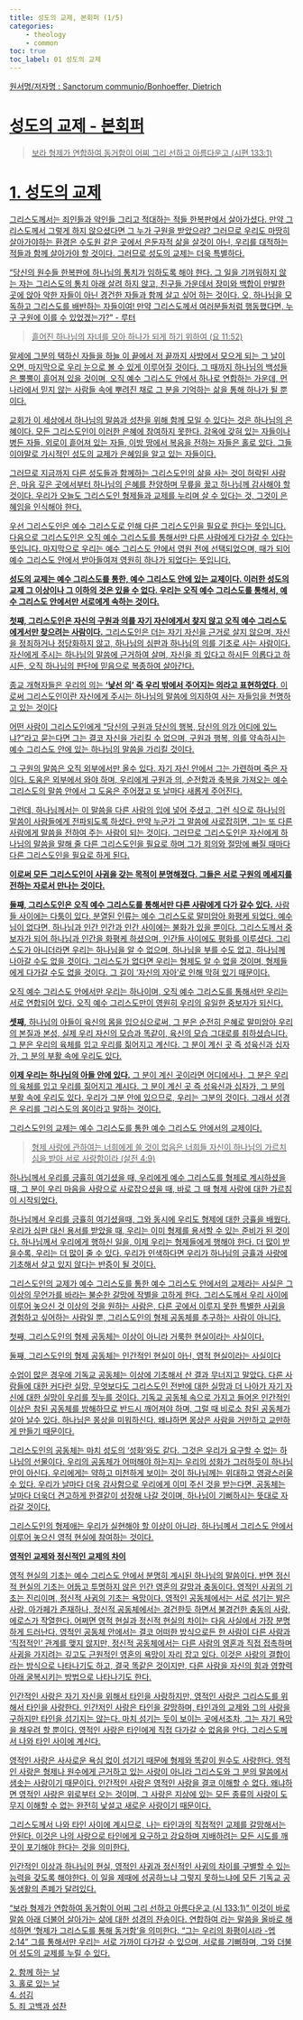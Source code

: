 ```yaml
---
title: 성도의 교제, 본회퍼 (1/5)
categories:
    - theology
    - common
toc: true
toc_label: 01 성도의 교제
---
```

<u>원서명/저자명 : Sanctorum communio/Bonhoeffer, Dietrich<u>

# 성도의 교제 - 본회퍼

> 보라 형제가 연합하여 동거함이 어찌 그리 선하고 아름다운고 (시편 133:1)

# 1. 성도의 교제

그리스도께서는 죄인들과 악인들 그리고 적대하는 적들 한복판에서 살아가셨다. 만약 그리스도께서 그렇게 하지 않으셨다면 그 누가 구원을 받았으랴?
그러므로 우리도 마땅히 살아가야하는 환경은 수도원 같은 곳에서 은둔자적 삶을 살것이 아닌, 우리를 대적하는 적들과 함께 살아가야 할 것이다. 그러므로 성도의 교제는 더욱 특별하다.

“당신의 원수들 한복판에 하나님의 통치가 임하도록 해야 한다. 그 일을 기꺼워하지 않는 자는 그리스도의 통치 아래 살려 하지 않고, 친구들 가운데서 장미와 백합이 만발한 곳에 앉아 악한 자들이 아닌 경건한 자들과 함께 살고 싶어 하는 것이다. 오, 하나님을 모독하고 그리스도를 배반하는 자들이여! 만약 그리스도께서 여러분들처럼 행동했다면, 누구 구원에 이를 수 있었겠는가?” - 루터

> 흩어진 하나님의 자녀를 모아 하나가 되게 하기 위하여 (요 11:52)

말세에 그분의 택하신 자들을 하늘 이 끝에서 저 끝까지 사방에서 모으게 되는 그 날이 오면, 마지막으로 우리 눈으로 볼 수 있게 이루어질 것이다. 그 때까지 하나님의 백성들은 뿔뿔이 흩어져 있을 것이며, 오직 예수 그리스도 안에서 하나로 연합하는 가운데, 먼 나라에서 믿지 않는 사람들 속에 뿌려진 채로 그 분을 기억하는 삶을 통해 하나가 될 뿐이다.

교회가 이 세상에서 하나님의 말씀과 성찬을 위해 함께 모일 수 있다는 것은 하나님의 은혜이다. 모든 그리스도인이 이러한 은혜에 참여하지 못한다. 감옥에 갖혀 있는 자들이나 병든 자들, 외로이 흩어져 있는 자들, 이방 땅에서 복음을 전하는 자들은 홀로 있다. 그들이야말로 가시적인 성도의 교제가 은혜임을 알고 있는 자들이다.

그러므로 지금까지 다른 성도들과 함께하는 그리스도인의 삶을 사는 것이 허락된 사람은, 마음 깊은 곳에서부터 하나님의 은혜를 찬양하며 무릎을 꿇고 하나님께 감사해야 할 것이다. 우리가 오늘도 그리스도인 형제들과 교제를 누리며 살 수 있다는 것, 그것이 은혜임을 인식해야 한다. 

우선 그리스도인은 예수 그리스도로 인해 다른 그리스도인을 필요로 한다는 뜻입니다. 다음으로 그리스도인은 오직 예수 그리스도를 통해서만 다른 사람에게 다가갈 수 있다는 뜻입니다. 마지막으로 우리는 예수 그리스도 안에서 영원 전에 선택되었으며, 때가 되어 예수 그리스도 안에서 받아들여져 영원히 하나가 되었다는 뜻입니다.

**성도의 교제는 예수 그리스도를 통한, 예수 그리스도 안에 있는 교제이다. 이러한 성도의 교제 그 이상이나 그 이하의 것은 있을 수 없다. 우리는 오직 예수 그리스도를 통해서, 예수 그리스도 안에서만 서로에게 속하는 것이다.**

**첫째, 그리스도인은 자신의 구원과 의를 자기 자신에게서 찾지 않고 오직 예수 그리스도에게서만 찾으려는 사람이다.** 그리스도인은 더는 자기 자신을 근거로 살지 않으며, 자신을 정죄하거나 정당화하지 않고, 하나님의 심판과 하나님의 의를 기초로 사는 사람이다. 자신에게 주시는 하나님의 말씀에 근거하여 살며, 자신을 죄 있다고 하시든 의롭다고 하시든, 오직 하나님의 판단에 믿음으로 복종하여 살아간다. 

종교 개혁자들은 우리의 의는 **‘낯선 의’ 즉 우리 밖에서 주어지는 의라고 표현하였다**. 이로써 그리스도인이란 자신에게 주시는 하나님의 말씀에 의지하여 사는 자들임을 천명하고 있는 것이다

어떤 사람이 그리스도인에게 “당신의 구원과 당신의 행복, 당신의 의가 어디에 있느냐?”라고 묻는다면 그는 결코 자신을 가리킬 수 없으며, 구원과 행복, 의를 약속하시는 예수 그리스도 안에 있는 하나님의 말씀을 가리킬 것이다.

그 구원의 말씀은 오직 외부에서만 올수 있다. 자기 자신 안에서 그는 가련하며 죽은 자이다. 도움은 외부에서 와야 하며, 우리에게 구원과 의, 순전함과 축복을 가져오는 예수 그리스도의 말씀 안에서 그 도움은 주어졌고 또 날마다 새롭게 주어진다. 

그런데, 하나님께서는 이 말씀을 다른 사람의 입에 넣어 주셨고, 그런 식으로 하나님의 말씀이 사람들에게 전파되도록 하셨다. 만약 누군가 그 말씀에 사로잡히면, 그는 또 다른 사람에게 말씀을 전하여 주는 사람이 되는 것이다. 그러므로 그리스도인은 자신에게 하나님의 말씀을 말해 줄 다른 그리스도인을 필요로 하며 그가 회의와 절망에 빠질 때마다 다른 그리스도인을 필요로 하게 된다.

**이로써 모든 그리스도인이 사귐을 갖는 목적이 분명해졌다. 그들은 서로 구원의 메세지를 전하는 자로서 만나는 것이다.**

**둘째, 그리스도인은 오직 예수 그리스도를 통해서만 다른 사람에게 다가 갈수 있다.** 사람들 사이에는 다툼이 있다. 분열된 인류는 예수 그리스도로 말미암아 화평케 되었다. 예수님이 없다면, 하나님과 인간 인간과 인간 사이에는 불화가 있을 뿐이다. 그리스도께서 중보자가 되어 하나님과 인간을 화평케 하셨으며, 인간들 사이에도 평화를 이루셨다. 그리스도가 아니더라면 우리는 하나님을 알 수 없으며, 하나님을 부를 수도 없고, 하나님께 나아갈 수도 없을 것이다. 그리스도가 없다면 우리는 형제도 알 수 없을 것이며, 형제들에게 다가갈 수도 없을 것이다. 그 길이 ‘자신의 자아’로 인해 막혀 있기 때문이다.

오직 예수 그리스도 안에서만 우리는 하나이며, 오직 예수 그리스도를 통해서만 우리는 서로 연합되어 있다. 오직 예수 그리스도만이 영원히 우리의 유일한 중보자가 되신다.

**셋째,** 하나님의 아들이 육신의 몸을 입으심으로써, 그 분은 순전히 은혜로 말미암아 우리의 본질과 본성, 실제 우리 자신의 모습과 똑같이, 육신의 모습 그대로를 취하셨습니다. 그 분은 우리의 육체를 입고 우리를 짊어지고 계신다. 그 분이 계신 곳 즉 성육신과 십자가, 그 분의 부활 속에 우리도 있다. 

**이제 우리는 하나님의 아들 안에 있다.** 그 분이 계신 곳이라면 어디에서나, 그 분은 우리의 육체를 입고 우리를 짊어지고 계시다. 그 분이 계신 곳 즉 성육신과 십자가, 그 분의 부활 속에 우리도 있다. 우리가 그분 안에 있으므로, 우리는 그분의 것이다. 그래서 성경은 우리를 그리스도의 몸이라고 말하는 것이다.

그리스도인의 교제는 예수 그리스도를 통한 예수 그리스도 안에서의 교제이다.

> 형제 사랑에 관하여는 너희에게 쓸 것이 없음은 너희들 자신이 하나님의 가르치심을 받아 서로 사랑함이라 (살전 4:9)
> 

하나님께서 우리를 긍휼히 여기셨을 때, 우리에게 예수 그리스도를 형제로 계시하셨을 때, 그 분이 우리 마음을 사랑으로 사로잡으셨을 때, 바로 그 때 형제 사랑에 대한 가르침이 시작되었다.

하나님께서 우리를 긍휼히 여기셨을때, 그와 동시에 우리도 형제에 대한 긍휼을 배웠다. 우리가 심판 대신 용서를 받았을 때, 우리는 이미 형제를 용서할 수 있는 준비가 된 것이다. 하나님께서 우리에게 행하신 일을, 이제 우리는 형제들에게 행해야 한다. 더 많이 받을수록, 우리는 더 많이 줄 수 있다. 우리가 인색하다면 우리가 하나님의 긍휼과 사랑에 기초해서 살고 있지 않다는 반증이 될 것이다.

그리스도인의 교제가 예수 그리스도를 통한 예수 그리스도 안에서의 교제라는 사실은 그 이상의 무언가를 바라는 불순한 갈망에 작별을 고하게 한다. 그리스도께서 우리 사이에 이루어 놓으신 것 이상의 것을 원하는 사람은, 다른 곳에서 이루지 못한 특별한 사귐을 경험하고 싶어하는 사람일 뿐, 그리스도인의 형제 공동체를 추구하는 사람이 아니다.

첫째, 그리스도인의 형제 공동체는 이상이 아니라 거룩한 현실이라는 사실이다.

둘째, 그리스도인의 형제 공동체는 인간적인 현실이 아닌, 영적 현실이라는 사실이다

수업이 많은 경우에 기독교 공동체는 이상에 기초해서 산 결과 무너지고 말았다. 다른 사람들에 대한 커다란 실망, 무엇보다도 그리스도인 전반에 대한 실망과 더 나아가 자기 자신에 대한 실망이 우리를 짓누를 것이다. 기독교 공동체 속으로 가지고 들어온 인간적인 이상은 참된 공동체를 방해하므로 반드시 깨어져야 하며, 그럴 때 비로소 참된 공동체가 살아 날수 있다.  하나님은 몽상을 미워하신다. 왜냐하면 몽상은 사람을 거만하고 교만하게 만들기 때문이다.

그리스도인의 공동체는 마치 성도의 ‘성화’와도 같다. 그것은 우리가 요구할 수 없는 하나님의 선물이다. 우리의 공동체가 어떠해야 하는지는 우리의 성화가 그러하듯이 하나님만이 아신다. 우리에게는 약하고 미천하게 보이는 것이 하나님께는 위대하고 영광스러울 수 있다. 우리가 날마다 더욱 감사함으로 우리에게 이미 주신 것을 받는다면, 공동체는 날마다 더욱더 견고하게 한결같이 성장해 나갈 것이며, 하나님이 기뻐하시는 뜻대로 자라갈 것이다.

그리스도인의 형제애는 우리가 실현해야 할 이상이 아니라, 하나님꼐서 그리스도 안에서 이루어 놓으신 영적 현실에 참여하는 것이다.

**영적인 교제와 정신적인 교제의 차이**

영적 현실의 기초는 예수 그리스도 안에서 분명히 계시된 하나님의 말씀이다. 
반면 정신적 현실의 기초는 어둡고 투명하지 않은 인간 영혼의 갈망과 충동이다. 
영적인 사귐의 기초는 진리이며, 정신적 사귐의 기초는 욕망이다.
영적인 공동체에서는 서로 섬기는 밝은 사랑, 아가페가 존재하나, 정신적 공동체에서는 경건한듯 하면서 불경건한 충동의 사랑, 에로스가 작열한다. 
어쩌면 영적 현실과 정신적 현실의 차이는 다음 사실에서 가장 분명하게 드러난다.
영적인 공동체 안에서는 결코 어떠한 방식으로든 한 사람이 다른 사람과 ‘직접적인’ 관계를 맺지 않지만, 정신적 공동체에서는 다른 사람의 영혼과 직접 접촉하며 사귐을 가지려는 깊고도 근원적인 영혼의 욕망이 자리 잡고 있다.
이것은 사랑의 결합이라는 방식으로 나타나기도 하고, 결국 똑같은 것이지만, 다른 사람을 자신의 힘과 영향력 아래 굴복시키는 방법으로 나타나기도 한다.

인간적인 사랑은 자기 자신을 위해서 타인을 사랑하지만, 영적인 사랑은 그리스도를 위해서 타인을 사랑한다. 인간저인 사랑은 타인을 갈망하며, 타인과의 교제와 그의 사랑을 구하지만 타인을 섬기지는 않는다. 마치 섬기는 듯이 보이는 곳에서조차, 그는 자기 욕망을 채우려 할 뿐이다. 영적인 사랑은 타인에게 직접 다가갈 수 없음을 안다. 그리스도께서 나와 타인 사이에 계신다.

영적인 사랑은 사사로운 욕심 없이 섬기기 때문에 형제와 똑같이 원수도 사랑한다. 영적인 사랑은 형제나 원수에게 근거하고 있는 사랑이 아니라 그리스도와 그 분의 말씀에서 샘솟는 사랑이기 때문이다. 인간적인 사랑은 영적인 사랑을 결코 이해할 수 없다. 왜냐하면 영적인 사랑은 위로부터 오는 것이며, 그 사랑은 지상에 있는 모든 종류의 사랑이 도무지 이해할 수 없는 완전히 낯설고 새로운 사랑이기 때문이다. 

그리스도께서 나와 타인 사이에 계시므로, 나는 타인과의 직접적인 교제를 갈망해서는 안된다. 이것은 나의 사랑으로 타인에게 요구하고 강요하며 지배하려는 모든 시도를 깨끗이 포기해야 한다는 것을 의미한다.

인간적인 이상과 하나님의 현실, 영적인 사귐과 정신적인 사귐의 차이를 구별할 수 있는 능력을 갖도록 해야한다. 이 일을 제때에 성공하느냐 그렇지 못하느냐에 모든 기독교 공동생활의 존폐가 달려있다. 

“보라 형제가 연합하여 동거함이 어찌 그리 선하고 아름다운고 (시 133:1)” 이것이 바로 말씀 아래 더불어 살아가는 삶에 대한 성경의 찬송이다. 연합하여 라는 말씀을 올바로 해석하면 ‘형제가 그리스도를 통해 동거함’을 의미한다. “그는 우리의 화평이시라 -엡 2:14” 그를 통해서만 우리는 서로 가까이 다가갈 수 있으며, 서로를 기뻐하며, 그와 더불어 성도의 교제를 누릴 수 있다.

[2. 함께 하는  날](../2022-08-17-Sanctorum_Communio_02)<br>
[3. 홀로 있는 날](../2022-08-17-Sanctorum_Communio_03)<br>
[4. 섬김](../2022-08-17-Sanctorum_Communio_04)<br>
[5. 죄 고백과 성찬](../2022-08-17-Sanctorum_Communio_05)<br>

